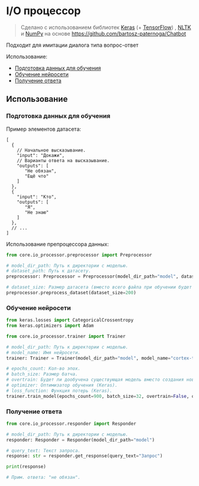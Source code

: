 # I/O процессор

> Сделано с использованием библиотек [Keras](https://keras.io/) (+ [TensorFlow](https://www.tensorflow.org/))
> , [NLTK](https://www.nltk.org/) и [NumPy](https://numpy.org/) на основе https://github.com/bartosz-paternoga/Chatbot

Подходит для имитации диалога типа вопрос-ответ

Использование:

- [Подготовка данных для обучения](#подготовка-данных-для-обучения)
- [Обучение нейросети](#обучение-нейросети)
- [Получение ответа](#получение-ответа)

## Использование

### Подготовка данных для обучения

Пример элементов датасета:

```json5
[
  {
    // Начальное высказывание.
    "input": "Докажи",
    // Варианты ответа на высказывание.
    "outputs": [
       "Не обязан",
       "Ещё что"
    ]
  },
  {
    "input": "Кто",
    "outputs": [
       "Я",
       "Не знаю"
    ]
  },
  // ...
]
```

Использование препроцессора данных:

```python
from core.io_processor.preprocessor import Preprocessor

# model_dir_path: Путь к директории с моделью.
# dataset_path: Путь к датасету.
preprocessor: Preprocessor = Preprocessor(model_dir_path="model", dataset_path="data.json")

# dataset_size: Размер датасета (вместо всего файла при обучении будет использовано только указанное кол-во элементов).
preprocessor.preprocess_dataset(dataset_size=200)
```

### Обучение нейросети

```python
from keras.losses import CategoricalCrossentropy
from keras.optimizers import Adam

from core.io_processor.trainer import Trainer

# model_dir_path: Путь к директории с моделью.
# model_name: Имя нейросети.
trainer: Trainer = Trainer(model_dir_path="model", model_name="cortex-test")

# epochs_count: Кол-во эпох.
# batch_size: Размер батча.
# overtrain: Будет ли дообучена существующая модель вместо создания новой.
# optimizer: Оптимизатор обучения (Keras).
# loss_function: Функция потерь (Keras).
trainer.train_model(epochs_count=900, batch_size=32, overtrain=False, optimizer=Adam(), loss_function=CategoricalCrossentropy())
```

### Получение ответа

```python
from core.io_processor.responder import Responder

# model_dir_path: Путь к директории с моделью.
responder: Responder = Responder(model_dir_path="model")

# query_text: Текст запроса.
response: str = responder.get_response(query_text="Запрос")

print(response)

# Прим. ответа: "не обязан".
```